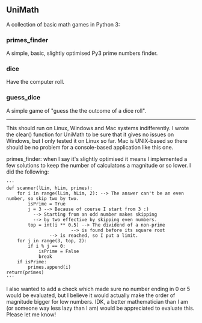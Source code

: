 ## UniMath
A collection of basic math games in Python 3:

### primes_finder

A simple, basic, slightly optimised Py3 prime numbers finder. 

### dice

Have the computer roll. 

### guess_dice

A simple game of "guess the the outcome of a dice roll".

*************************************************************

This should run on Linux, Windows and Mac systems indifferently. I wrote the clear() function for UniMath to be sure that it gives no issues on Windows, but I only tested it on Linux so far. Mac is UNIX-based so there should be no problem for a console-based application like this one.

primes_finder: when I say it's slightly optimised it means I implemented a few solutions to keep the number of calculatons a magnitude or so lower.
I did the following:

    '''
    def scanner(lLim, hLim, primes):
    	for i in range(lLim, hLim, 2): --> The answer can't be an even number, so skip two by two.
    		isPrime = True
    		j = 3 --> Because of course I start from 3 :) 
		      --> Starting from an odd number makes skipping 
		      --> by two effective by skipping even numbers.
    		top = int(i ** 0.5) --> The dividend of a non-prime 
		                    --> is found before its square root 
				    --> is reached, so I put a limit.
		for j in range(3, top, 2):
			if i % j == 0:
				isPrime = False
				break
		if isPrime:
			primes.append(i)
	return(primes)
    '''
  
  I also wanted to add a check which made sure no number ending in 0 or 5 would be evaluated, but I believe it would actually make the order of magnitude bigger for low numbers. IDK, a better mathematician than I am (or someone way less lazy than I am) would be appreciated to evaluate this. Please let me know!
  
  
